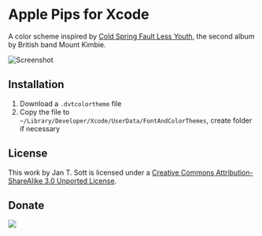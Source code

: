 # Apple Pips for Xcode

A color scheme inspired by [Cold Spring Fault Less Youth][1], the second album by British band Mount Kimbie.

![Screenshot][2]

## Installation

1. Download a `.dvtcolortheme` file
2. Copy the file to `~/Library/Developer/Xcode/UserData/FontAndColorThemes`, create folder if necessary

## License

This work by Jan T. Sott is licensed under a [Creative Commons Attribution-ShareAlike 3.0 Unported License][3].

## Donate

[<img src="https://raw.github.com/balupton/flattr-buttons/master/badge-89x18.gif" />][4]

[1]: http://www.discogs.com/label/Apple+Pips
[2]: https://raw.github.com/idleberg/ApplePips-Xcode/master/images/screenshot.png
[3]: http://creativecommons.org/licenses/by-sa/3.0/deed.en_US
[4]: https://flattr.com/submit/auto?user_id=idleberg&url=https://github.com/idleberg/ApplePips-Xcode/&title=Apple&20Pips&20Color%20Scheme&category=software
